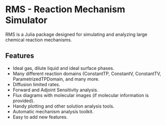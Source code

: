 # RMS - Reaction Mechanism Simulator

RMS is a Julia package designed for simulating and analyzing large chemical reaction mechanisms.  

## Features

* Ideal gas, dilute liquid and ideal surface phases.  
* Many different reaction domains (ConstantTP, ConstantV, ConstantTV, ParametrizedTPDomain, and many more.
* Diffusion limited rates.
* Forward and Adjoint Sensitivity analysis.
* Flux diagrams with molecular images (if molecular information is provided).  
* Handy plotting and other solution analysis tools.  
* Automatic mechanism analysis toolkit.
* Easy to add new features.  
